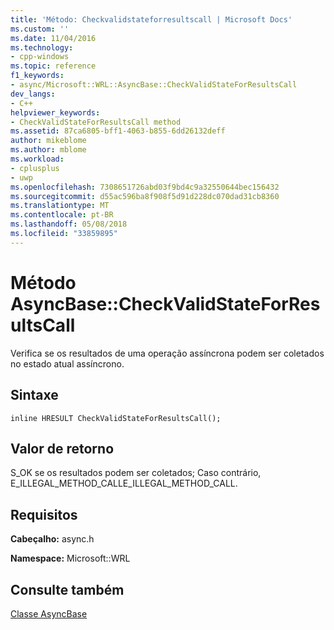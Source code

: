 ```yaml
---
title: 'Método: Checkvalidstateforresultscall | Microsoft Docs'
ms.custom: ''
ms.date: 11/04/2016
ms.technology:
- cpp-windows
ms.topic: reference
f1_keywords:
- async/Microsoft::WRL::AsyncBase::CheckValidStateForResultsCall
dev_langs:
- C++
helpviewer_keywords:
- CheckValidStateForResultsCall method
ms.assetid: 87ca6805-bff1-4063-b855-6dd26132deff
author: mikeblome
ms.author: mblome
ms.workload:
- cplusplus
- uwp
ms.openlocfilehash: 7308651726abd03f9bd4c9a32550644bec156432
ms.sourcegitcommit: d55ac596ba8f908f5d91d228dc070dad31cb8360
ms.translationtype: MT
ms.contentlocale: pt-BR
ms.lasthandoff: 05/08/2018
ms.locfileid: "33859895"
---
```

# <a name="asyncbasecheckvalidstateforresultscall-method"></a>Método AsyncBase::CheckValidStateForResultsCall
Verifica se os resultados de uma operação assíncrona podem ser coletados no estado atual assíncrono.  
  
## <a name="syntax"></a>Sintaxe  
  
```  
inline HRESULT CheckValidStateForResultsCall();  
```  
  
## <a name="return-value"></a>Valor de retorno  
 S_OK se os resultados podem ser coletados; Caso contrário, E_ILLEGAL_METHOD_CALLE_ILLEGAL_METHOD_CALL.  
  
## <a name="requirements"></a>Requisitos  
 **Cabeçalho:** async.h  
  
 **Namespace:** Microsoft::WRL  
  
## <a name="see-also"></a>Consulte também  
 [Classe AsyncBase](../windows/asyncbase-class.md)